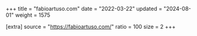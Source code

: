 +++
title = "fabioartuso.com"
date = "2022-03-22"
updated = "2024-08-01"
weight = 1575

[extra]
source = "https://fabioartuso.com/"
ratio = 100
size = 2
+++
